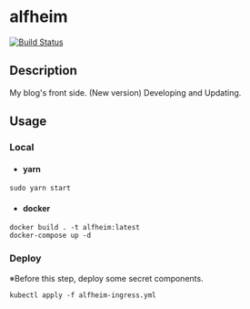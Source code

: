 # alfheim
[![Build Status](https://travis-ci.com/champon1020/alfheim.svg?token=aSPPKuPzB5pbM6AFGxtS&branch=master)](https://travis-ci.com/champon1020/alfheim)

## Description
My blog's front side. (New version)
Developing and Updating.

## Usage

### Local

- #### yarn

```
sudo yarn start
```

- #### docker

```
docker build . -t alfheim:latest
docker-compose up -d
```

### Deploy

※Before this step, deploy some secret components.

```
kubectl apply -f alfheim-ingress.yml
```